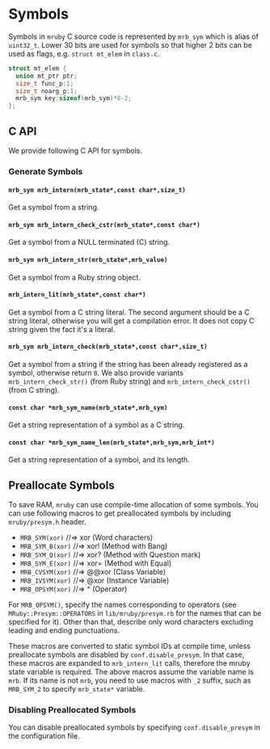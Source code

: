 # Symbols

Symbols in `mruby` C source code is represented by `mrb_sym` which is alias of
`uint32_t`. Lower 30 bits are used for symbols so that higher 2 bits can be
used as flags, e.g. `struct mt_elem` in `class.c`.

```c
struct mt_elem {
  union mt_ptr ptr;
  size_t func_p:1;
  size_t noarg_p:1;
  mrb_sym key:sizeof(mrb_sym)*8-2;
};
```

## C API

We provide following C API for symbols.

### Generate Symbols

#### `mrb_sym mrb_intern(mrb_state*,const char*,size_t)`

Get a symbol from a string.

#### `mrb_sym mrb_intern_check_cstr(mrb_state*,const char*)`

Get a symbol from a NULL terminated (C) string.

#### `mrb_sym mrb_intern_str(mrb_state*,mrb_value)`

Get a symbol from a Ruby string object.

#### `mrb_intern_lit(mrb_state*,const char*)`

Get a symbol from a C string literal. The second argument should be a C string
literal, otherwise you will get a compilation error. It does not copy C string
given the fact it's a literal.

#### `mrb_sym mrb_intern_check(mrb_state*,const char*,size_t)`

Get a symbol from a string if the string has been already registered as a
symbol, otherwise return `0`. We also provide variants `mrb_intern_check_str()`
(from Ruby string) and `mrb_intern_check_cstr()` (from C string).

#### `const char *mrb_sym_name(mrb_state*,mrb_sym)`

Get a string representation of a symbol as a C string.

#### `const char *mrb_sym_name_len(mrb_state*,mrb_sym,mrb_int*)`

Get a string representation of a symbol, and its length.

## Preallocate Symbols

To save RAM, `mruby` can use compile-time allocation of some symbols. You can
use following macros to get preallocated symbols by including `mruby/presym.h`
header.

- `MRB_SYM(xor)`    //=> xor    (Word characters)
- `MRB_SYM_B(xor)`  //=> xor!   (Method with Bang)
- `MRB_SYM_Q(xor)`  //=> xor?   (Method with Question mark)
- `MRB_SYM_E(xor)`  //=> xor=   (Method with Equal)
- `MRB_CVSYM(xor)`  //=> @@xor  (Class Variable)
- `MRB_IVSYM(xor)`  //=> @xor   (Instance Variable)
- `MRB_OPSYM(xor)`  //=> ^      (Operator)

For `MRB_OPSYM()`, specify the names corresponding to operators (see
`MRuby::Presym::OPERATORS` in `lib/mruby/presym.rb` for the names that
can be specified for it). Other than that, describe only word characters
excluding leading and ending punctuations.

These macros are converted to static symbol IDs at compile time, unless
preallocate symbols are disabled by `conf.disable_presym`. In that case,
these macros are expanded to `mrb_intern_lit` calls, therefore the mruby state
variable is required. The above macros assume the variable name is `mrb`. If
its name is not `mrb`, you need to use macros with `_2` suffix, such as
`MRB_SYM_2` to specify `mrb_state*` variable.

### Disabling Preallocated Symbols

You can disable preallocated symbols by specifying `conf.disable_presym` in the
configuration file.
